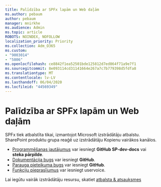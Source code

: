 ```yaml
---
title: Palīdzība ar SPFx lapām un Web daļām
ms.author: pebaum
author: pebaum
manager: mnirkhe
ms.audience: Admin
ms.topic: article
ROBOTS: NOINDEX, NOFOLLOW
localization_priority: Priority
ms.collection: Adm_O365
ms.custom:
- "9003014"
- "5806"
ms.openlocfilehash: ce8842f1ea52501bde125812d7ed864f71a9e7f1
ms.sourcegitcommit: 8e093114cd31141664e267a7c7b779398d5fdfa8
ms.translationtype: MT
ms.contentlocale: lv-LV
ms.lasthandoff: 06/04/2020
ms.locfileid: "44569349"
---
```

# <a name="help-with-spfx-pages-and-web-parts"></a>Palīdzība ar SPFx lapām un Web daļām

SPFx tiek atbalstīta tikai, izmantojot Microsoft izstrādātāju atbalstu. SharePoint produktu grupa reaģē uz izstrādātāju Kopienu vairākos kanālos.

- [Programmēšanas jautājumus](https://docs.microsoft.com/sharepoint/dev/support-feedback#programming-questions) var iesniegt **GitHub SP-dev-docs** vai **steka pārpilde**.
- [Dokumentācija bugs](https://docs.microsoft.com/sharepoint/dev/support-feedback#documentation-bugs) var iesniegt **GitHub**.
- [Parauga pieteikuma bugs](https://docs.microsoft.com/sharepoint/dev/support-feedback#sample-application-bugs) var iesniegt **GitHub**.
- [Funkciju pieprasījumus](https://docs.microsoft.com/sharepoint/dev/support-feedback#feature-requests) var iesniegt uservoice.

Lai iegūtu vairāk izstrādātāju resursu, skatiet [atbalsta & atsauksmes](https://docs.microsoft.com/sharepoint/dev/support-feedback)